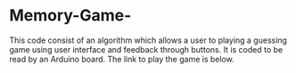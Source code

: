 # Memory-Game-
This code consist of an algorithm which allows a user to playing a guessing game using user interface and feedback through buttons. It is coded to be read by an Arduino board. The link to play the game is below.

